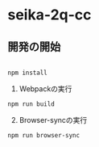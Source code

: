 # seika-2q-cc

## 開発の開始

```

npm install
```

1. Webpackの実行

```
npm run build
```

2. Browser-syncの実行
```
npm run browser-sync
```